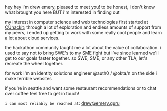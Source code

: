 hey hey
i'm drew emery, pleased to meet you!
to be honest, i don't know what brought you here
BUT i'm interested in finding out

my interest in computer science and web technologies first started at [CUhackit](https://www.cuhack.it); 
through a lot of exploration and endless amounts of support from my peers, i ended up getting to work with 
some really cool people and learn a lot about cloud services.

the hackathon community taught me a lot about the value of collaboration. i used to say not to bring SWE's to
my SME fight but i've since learned we'll get to our goals faster together. so SWE, SME, or any other TLA, let's 
recreate the wheel together.

for work i'm an identity solutions engineer @auth0 / @okta/n
on the side i make terrible websites


if you're in seattle and want some restaurant recommendations or to chat over coffee feel free to get in touch!

`i can most reliably be reached at`: drew@emery.guru
